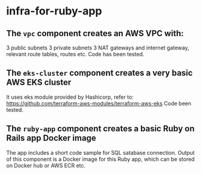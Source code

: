 
# infra-for-ruby-app

## The `vpc` component creates an AWS VPC with:
3 public subnets
3 private subnets
3 NAT gateways
and internet gateway, relevant route tables, routes etc.
Code has been tested.

## The `eks-cluster` component creates a very basic AWS EKS cluster
It uses eks module provided by Hashicorp, refer to: https://github.com/terraform-aws-modules/terraform-aws-eks
Code been tested.

## The `ruby-app` component creates a basic Ruby on Rails app Docker image
The app includes a short code sample for SQL satabase connection.
Output of this component is a Docker image for this Ruby app, which can be stored on Docker hub or AWS ECR etc.

